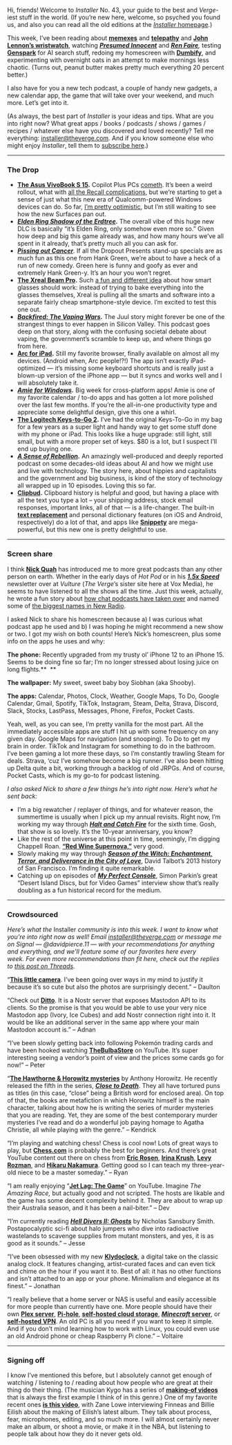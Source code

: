 Hi, friends! Welcome to *Installer* No. 43, your guide to the best and *Verge*-iest stuff in the world. (If you’re new here, welcome, so psyched you found us, and also you can read all the old editions at the [*Installer* homepage](/installer-newsletter).)

This week, I’ve been reading about [**memexes**](https://www.theatlantic.com/magazine/archive/1945/07/as-we-may-think/303881/) and [**telepathy**](https://aeon.co/essays/for-over-a-century-telepathy-has-been-just-around-the-corner) and [**John Lennon’s wristwatch**](https://www.newyorker.com/magazine/2024/06/24/the-strange-journey-of-john-lennons-stolen-patek-phillippe-watch), watching [***Presumed Innocent***](https://www.themoviedb.org/tv/156933-presumed-innocent) and [***Ren Faire***](https://www.themoviedb.org/tv/245929-ren-faire)*,* testing [**Genspark**](https://www.genspark.ai/) for AI search stuff, redoing my homescreen with [**Dumbify**](https://go.skimresources.com/?id=1025X1701640&xs=1&url=https%3A%2F%2Fapps.apple.com%2Fus%2Fapp%2Fdumbify%2Fid6480082872), and experimenting with overnight oats in an attempt to make mornings less chaotic. (Turns out, peanut butter makes pretty much everything 20 percent better.) 

I also have for you a new tech podcast, a couple of handy new gadgets, a new calendar app, the game that will take over your weekend, and much more. Let’s get into it.

(As always, the best part of *Installer* is your ideas and tips. What are you into right now? What great apps / books / podcasts / shows / games / recipes / whatever else have you discovered and loved recently? Tell me everything: <installer@theverge.com>. And if you know someone else who might enjoy *Installer*, tell them to [subscribe here](/pages/installer-newsletter-sign-up).)

------------------------------------------------------------------------

### The Drop

-   [**The Asus VivoBook S 15**](https://go.skimresources.com/?id=1025X1701640&xs=1&url=https%3A%2F%2Fwww.asus.com%2Flaptops%2Ffor-home%2Fvivobook%2Fasus-vivobook-s-15-s5507%2F)**.** Copilot Plus PCs [cometh](/2024/6/18/24180912/happy-windows-on-arm-day). It’s been a weird rollout, what with [all the Recall complications](/2024/6/13/24178144/microsoft-windows-ai-recall-feature-delay), but we’re starting to get a sense of just what this new era of Qualcomm-powered Windows devices can do. So far, [I’m pretty optimistic](https://www.windowscentral.com/hardware/laptops/asus-vivobook-s-15-copilot-pc-review), but I’m still waiting to see how the new Surfaces pan out.
-   [***Elden Ring Shadow of the Erdtree***](https://www.bandainamcoent.com/games/elden-ring/shadow-of-the-erdtree)***.*** The overall vibe of this huge new DLC is basically “it’s Elden Ring, only somehow even more so.” Given how deep and big this game already was, and how many hours we’ve all spent in it already, that’s pretty much all you can ask for. 
-   [***Pissing out Cancer***](https://www.dropout.tv/hank-green-pissing-out-cancer)*.* If all the Dropout Presents stand-up specials are as much fun as this one from Hank Green, we’re about to have a heck of a run of new comedy. Green here is funny and goofy as ever and extremely Hank Green-y. It’s an hour you won’t regret.
-   [**The Xreal Beam Pro**](https://us.shop.xreal.com/products/xreal-beam-pro)**.** Such [a fun and different idea](/2024/6/18/24180298/xreal-beam-pro-ar-glasses-usb-c-launch) about how smart glasses should work: instead of trying to bake everything into the glasses themselves, Xreal is pulling all the smarts and software into a separate fairly cheap smartphone-style device. I’m excited to test this one out.
-   [***Backfired: The Vaping Wars***](https://go.skimresources.com/?id=1025X1701640&xs=1&url=https%3A%2F%2Fwww.audible.com%2Fpd%2FBackfired-The-Vaping-Wars-Audiobook%2FB0D23Y5KXP)***.*** The Juul story might forever be one of the strangest things to ever happen in Silicon Valley. This podcast goes deep on that story, along with the confusing societal debate about vaping, the government’s scramble to keep up, and where things go from here.
-   [**Arc for iPad**](https://arc.net/download)**.** Still my favorite browser, finally available on almost all my devices. (Android when, Arc people!?!) The app isn’t exactly iPad-optimized — it’s missing some keyboard shortcuts and is really just a blown-up version of the iPhone app — but it syncs and works well and I will absolutely take it.
-   [***Amie for Windows***](https://amie.so/download)***.*** Big week for cross-platform apps! Amie is one of my favorite calendar / to-do apps and has gotten a lot more polished over the last few months. If you’re the all-in-one productivity type and appreciate some delightful design, give this one a whirl.
-   [**The Logitech Keys-to-Go 2**](https://logitech.cfzu.net/c/482924/499820/8585?u=https%3A%2F%2Fwww.logitech.com%2Fen-us%2Fproducts%2Ftablet-keyboards%2Fkeys-to-go2-universal.920-012920.html%3Firclickid%3D1J2zcgwnrxyPWvXQA2Sep1v-UkHSJhxx03VeX00%26irgwc%3D1)**.** I’ve had the original Keys-To-Go in my bag for a few years as a super light and handy way to get some stuff done with my phone or iPad. This looks like a huge upgrade: still light, still small, but with a more proper set of keys. $80 is a lot, but I suspect I’ll end up buying one.
-   [***A Sense of Rebellion***](https://www.sense-of-rebellion.com/)***.*** An amazingly well-produced and deeply reported podcast on some decades-old ideas about AI and how we might use and live with technology. The story here, about hippies and capitalists and the government and big business, is kind of the story of technology all wrapped up in 10 episodes. Loving this so far.
-   [**Clipbud**](https://go.skimresources.com/?id=1025X1701640&xs=1&url=https%3A%2F%2Fapps.apple.com%2Fca%2Fapp%2Fclipbud-clipboard-manager%2Fid6468892359)**.** Clipboard history is helpful and good, but having a place with all the text you type a lot – your shipping address, stock email responses, important links, all of that — is a life-changer. The built-in [**text replacement**](https://support.apple.com/guide/iphone/use-text-replacements-iph6d01d862/ios) and personal dictionary features (on iOS and Android, respectively) do a lot of that, and apps like [**Snippety**](https://snippety.app/) are mega-powerful, but this new one is pretty delightful to use.

------------------------------------------------------------------------

### Screen share

I think [**Nick Quah**](https://www.nicholasquah.com/) has introduced me to more great podcasts than any other person on earth. Whether in the early days of *Hot Pod* or in his [***1.5x Speed***](https://www.vulture.com/promo/sign-up-for-15-speed-podcast-newsletter.html) newsletter over at *Vulture* (*The Verge*’s sister site here at Vox Media), he seems to have listened to all the shows all the time. Just this week, actually, he wrote a fun story about [how chat podcasts have taken over](https://www.vulture.com/article/chat-podcasts-boom-call-her-daddy-smartless.html) and named some of [the biggest names in New Radio](https://www.vulture.com/article/most-influential-podcasters-2024.html).

I asked Nick to share his homescreen because a) I was curious what podcast app he used and b) I was hoping he might recommend a new show or two. I got my wish on both counts! Here’s Nick’s homescreen, plus some info on the apps he uses and why:

**The phone:** Recently upgraded from my trusty ol’ iPhone 12 to an iPhone 15. Seems to be doing fine so far; I’m no longer stressed about losing juice on long flights.**  **

**The wallpaper:** My sweet, sweet baby boy Siobhan (aka Shooby).

**The apps:** Calendar, Photos, Clock, Weather, Google Maps, To Do, Google Calendar, Gmail, Spotify, TikTok, Instagram, Steam, Delta, Strava, Discord, Slack, Stocks, LastPass, Messages, Phone, Firefox, Pocket Casts.

Yeah, well, as you can see, I’m pretty vanilla for the most part. All the immediately accessible apps are stuff I hit up with some frequency on any given day. Google Maps for navigation (and snooping). To Do to get my brain in order. TikTok and Instagram for something to do in the bathroom. I’ve been gaming a lot more these days, so I’m constantly trawling Steam for deals. Strava, ‘cuz I’ve somehow become a big runner. I’ve also been hitting up Delta quite a bit, working through a backlog of old JRPGs. And of course, Pocket Casts, which is my go-to for podcast listening.

*I also asked Nick to share a few things he’s into right now. Here’s what he sent back:*

-   I’m a big rewatcher / replayer of things, and for whatever reason, the summertime is usually when I pick up my annual revisits. Right now, I’m working my way through [***Halt and Catch Fire***](https://www.themoviedb.org/tv/59659-halt-and-catch-fire) for the sixth time. Gosh, that show is so lovely. It’s the 10-year anniversary, you know?
-   Like the rest of the universe at this point in time, seemingly, I’m digging Chappell Roan. [**“Red Wine Supernova,”**](https://go.skimresources.com/?id=1025X1701640&xs=1&url=https%3A%2F%2Fwww.youtube.com%2Fwatch%3Fv%3DVS6ixn2berk) very good. 
-   Slowly making my way through [***Season of the Witch: Enchantment, Terror, and Deliverance in the City of Love***](https://www.simonandschuster.com/books/Season-of-the-Witch/David-Talbot/9781439108246), David Talbot’s 2013 history of San Francisco. I’m finding it quite remarkable.
-   Catching up on episodes of [***My Perfect Console***](https://linktr.ee/myperfectconsole), Simon Parkin’s great “Desert Island Discs, but for Video Games” interview show that’s really doubling as a fun historical record for the medium.

------------------------------------------------------------------------

### Crowdsourced

*Here’s what the* Installer *community is into this week. I want to know what you’re into right now as well! Email* [*installer@theverge.com*](mailto:installer@theverge.com) *or message me on Signal — @davidpierce.11 — with your recommendations for anything and everything, and we’ll feature some of our favorites here every week. For even more recommendations than fit here, check out the replies to* [*this post on Threads*](https://www.threads.net/@imdavidpierce/post/C8cUMU_O938)*.*

“[**This little camera**](https://shop.lomography.com/us/lomomatic-110-glass-lens-camera-flash-color-edition). I’ve been going over ways in my mind to justify it because it’s so cute but also the photos are surprisingly decent.” – Daulton

“Check out [**Ditto**](https://soapbox.pub/blog/announcing-ditto/). It is a Nostr server that exposes Mastodon API to its clients. So the promise is that you would be able to use your very nice Mastodon app (Ivory, Ice Cubes) and add Nostr connection right into it. It would be like an additional server in the same app where your main Mastodon account is.” – Adnan

“I’ve been slowly getting back into following Pokemón trading cards and have been hooked watching [**TheBulbaStore**](https://go.skimresources.com/?id=1025X1701640&xs=1&url=https%3A%2F%2Fwww.youtube.com%2F%40thebulbastore) on YouTube. It’s super interesting seeing a vendor’s point of view and the prices some cards go for now!” – Peter

“[**The Hawthorne & Horowitz mysteries**](https://anthonyhorowitz.com/books/list/series/hawthorne-horowitz) by Anthony Horowitz. He recently released the fifth in the series, [***Close to Death***](https://anthonyhorowitz.com/books/title/close-to-death). They all have tortured puns as titles (in this case, “close” being a British word for enclosed area). On top of that, the books are metafiction in which Horowitz himself is the main character, talking about how he is writing the series of murder mysteries that you are reading. Yet, they are some of the best contemporary murder mysteries I’ve read and do a wonderful job paying homage to Agatha Christie, all while playing with the genre.” – Kendrick

“I’m playing and watching chess! Chess is cool now! Lots of great ways to play, but [**Chess.com**](http://chess.com) is probably the best for beginners. And there’s great YouTube content out there on chess from [**Eric Rosen**](https://go.skimresources.com/?id=1025X1701640&xs=1&url=https%3A%2F%2Fwww.youtube.com%2F%40eric-rosen), [**Irina Krush**](https://go.skimresources.com/?id=1025X1701640&xs=1&url=https%3A%2F%2Fwww.youtube.com%2F%40irina_krush), [**Levy Rozman**](https://go.skimresources.com/?id=1025X1701640&xs=1&url=https%3A%2F%2Fwww.youtube.com%2F%40GothamChess), and [**Hikaru Nakamura**](https://go.skimresources.com/?id=1025X1701640&xs=1&url=https%3A%2F%2Fwww.youtube.com%2F%40GMHikaru). Getting good so I can teach my three-year-old niece to be a master someday.” – Ryan

“I am really enjoying “[**Jet Lag: The Game**](https://go.skimresources.com/?id=1025X1701640&xs=1&url=https%3A%2F%2Fwww.youtube.com%2F%40jetlagthegame)” on YouTube. Imagine *The Amazing Race,* but actually good and not scripted. The hosts are likable and the game has some decent complexity behind it. They are about to wrap up their Australia season, and it has been a nail-biter.” – Dev

“I’m currently reading [***Hell Divers II: Ghosts***](https://nicholassansburysmith.com/book/ghosts/) by Nicholas Sansbury Smith. Postapocalyptic sci-fi about halo jumpers who dive into radioactive wastelands to scavenge supplies from mutant monsters, and yes, it is as good as it sounds.” – Jesse

“I’ve been obsessed with my new [**Klydoclock**](https://www.klydoclock.com/), a digital take on the classic analog clock. It features changing, artist-curated faces and can even tick and chime on the hour if you want it to. Best of all: it has no other functions and isn’t attached to an app or your phone. Minimalism and elegance at its finest.” – Jonathan

“I really believe that a home server or NAS is useful and easily accessible for more people than currently have one. More people should have their own [**Plex server**](https://www.plex.tv/), [**Pi-hole**](https://pi-hole.net/), [**self-hosted cloud storage**](https://nextcloud.com/install/#instructions-server), [***Minecraft* server**](https://www.minecraft.net/en-us/download/server), or [**self-hosted VPN**](https://tailscale.com/). An old PC is all you need if you want to keep it simple. And if you don’t mind learning how to work with Linux, you could even use an old Android phone or cheap Raspberry Pi clone.” – Voltaire

------------------------------------------------------------------------

### Signing off

I know I’ve mentioned this before, but I absolutely cannot get enough of watching / listening to / reading about how people who are great at their thing do their thing. (The musician Kygo has a series of [**making-of videos**](https://go.skimresources.com/?id=1025X1701640&xs=1&url=https%3A%2F%2Fwww.youtube.com%2Fwatch%3Fv%3DOCe-6UprFGo%26t%3D143s) that is always the first example I think of in this genre.) One of my favorite recent ones [**is this video**](https://go.skimresources.com/?id=1025X1701640&xs=1&url=https%3A%2F%2Fwww.youtube.com%2Fwatch%3Fv%3DR-ZIRAmO60c), with Zane Lowe interviewing Finneas and Billie Eilish about the making of Eilish’s latest album. They talk about process, fear, microphones, editing, and so much more. I will almost certainly never make an album, or shoot a movie, or make it in the NBA, but listening to people talk about how they do it never gets old. 
